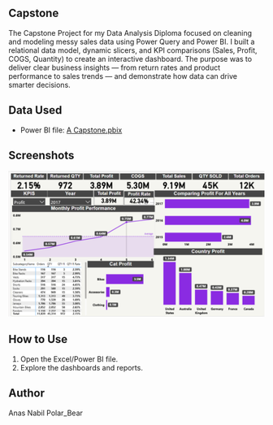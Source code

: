 ## Capstone
 The Capstone Project for my Data Analysis Diploma focused on
 cleaning and modeling messy sales data using Power Query and Power BI.
 I built a relational data model, dynamic slicers, and KPI comparisons (Sales, Profit, COGS, Quantity)
 to create an interactive dashboard.
 The purpose was to deliver clear business insights — from return rates and product performance to sales trends — and demonstrate how data can drive smarter decisions.

## Data Used
- Power BI file: [A Capstone.pbix](A%20Capstone%20Power%20BI/A%20Capstone.pbix)
## Screenshots
![Screenshot](A%20Capstone%20Power%20BI/A%20Capstone.png)

## How to Use
1. Open the Excel/Power BI file.
2. Explore the dashboards and reports.

## Author
Anas Nabil
Polar_Bear
